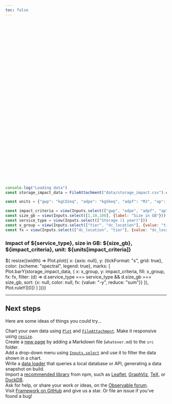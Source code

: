 ```yaml
---
toc: false
---
```


<style>

.hero {
  display: flex;
  flex-direction: column;
  align-items: center;
  font-family: var(--sans-serif);
  margin: 4rem 0 8rem; text-wrap: balance;
  text-align: center;
}

.hero h1 {
  margin: 2rem 0;
  max-width: none;
  font-size: 14vw;
  font-weight: 900;
  line-height: 1;
  background: linear-gradient(30deg, var(--theme-foreground-focus), currentColor);
  -webkit-background-clip: text;
  -webkit-text-fill-color: transparent;
  background-clip: text;
}

.hero h2 {
  margin: 0;
  max-width: 34em;
  font-size: 20px;
  font-style: initial;
  font-weight: 500;
  line-height: 1.5;
  color: var(--theme-foreground-muted);
}

@media (min-width: 640px) {
  .hero h1 {
    font-size: 90px;
  }
}

</style>

<div class="hero">
  <h1>Impacts SAAS &amp; IAAS</h1>
</div>

```js
console.log("Loading data")
const storage_impact_data = FileAttachment("data/storage_impact.csv").csv({typed: true})

const units = {"gwp": "kgCO2eq", "adpe": "kgSbeq", "adpf": "MJ", "ap": "", "ctue": "ctue", "ir": "kBqU235eq", "pm": "Disease occurence", "pocp": "kgNMVOCeq", "mips": "kg", "wp": "kg", "pe": "MJ", "fe": "MJ"}

const impact_criteria = view(Inputs.select(["gwp", "adpe", "adpf", "ap", "ctue", "ir", "pm", "pocp", "mips", "wp", "pe", "fe"], {unique: true, value: "1", label: "Impact criteria"}));
const size_gb = view(Inputs.select([1,10,100], {label: "Size in GB"}))
const service_type = view(Inputs.select(["Storage (1 year)"]))
const x_group = view(Inputs.select(["tier", "dc_location"], {value: "tier"}))
const fx = view(Inputs.select(["dc_location", "tier"], {value: "dc_location"}))
```

<h3>Impact of ${service_type}, size in GB: ${size_gb}, ${impact_criteria}, unit: ${units[impact_criteria]}</h3>
<div class="grid grid-cols-1">
  <div class="card">${
    resize((width) => Plot.plot({
      x: {axis: null},
      y: {tickFormat: "s", grid: true},
      color: {scheme: "spectral", legend: true},
      marks: [
        Plot.barY(storage_impact_data, {
          x: x_group,
          y: impact_criteria,
          fill: x_group,
          fx: fx,
          filter: (d) => d.service_type === service_type && d.size_gb === size_gb,
          sort: {x: null, color: null, fx: {value: "-y", reduce: "sum"}}
        }),
        Plot.ruleY([0])
      ]
    }))}
</div>
</div>

---

## Next steps

Here are some ideas of things you could try…

<div class="grid grid-cols-4">
  <div class="card">
    Chart your own data using <a href="https://observablehq.com/framework/lib/plot"><code>Plot</code></a> and <a href="https://observablehq.com/framework/files"><code>FileAttachment</code></a>. Make it responsive using <a href="https://observablehq.com/framework/display#responsive-display"><code>resize</code></a>.
  </div>
  <div class="card">
    Create a <a href="https://observablehq.com/framework/project-structure">new page</a> by adding a Markdown file (<code>whatever.md</code>) to the <code>src</code> folder.
  </div>
  <div class="card">
    Add a drop-down menu using <a href="https://observablehq.com/framework/inputs/select"><code>Inputs.select</code></a> and use it to filter the data shown in a chart.
  </div>
  <div class="card">
    Write a <a href="https://observablehq.com/framework/loaders">data loader</a> that queries a local database or API, generating a data snapshot on build.
  </div>
  <div class="card">
    Import a <a href="https://observablehq.com/framework/imports">recommended library</a> from npm, such as <a href="https://observablehq.com/framework/lib/leaflet">Leaflet</a>, <a href="https://observablehq.com/framework/lib/dot">GraphViz</a>, <a href="https://observablehq.com/framework/lib/tex">TeX</a>, or <a href="https://observablehq.com/framework/lib/duckdb">DuckDB</a>.
  </div>
  <div class="card">
    Ask for help, or share your work or ideas, on the <a href="https://talk.observablehq.com/">Observable forum</a>.
  </div>
  <div class="card">
    Visit <a href="https://github.com/observablehq/framework">Framework on GitHub</a> and give us a star. Or file an issue if you’ve found a bug!
  </div>
</div>
